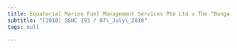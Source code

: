 ```yaml
---
title: Equatorial Marine Fuel Management Services Pte Ltd v The “Bunga Melati 5”
subtitle: "[2010] SGHC 193 / 07\_July\_2010"
tags: null

---
```


